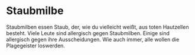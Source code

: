 # Staubmilbe

Staubmilben essen Staub, der, wie du vielleicht weißt, aus toten Hautzellen
besteht. Viele Leute sind allergisch gegen Staubmilben. Einige sind allergisch
gegen ihre Ausscheidungen. Wie auch immer, alle wollen die Plagegeister
loswerden.
